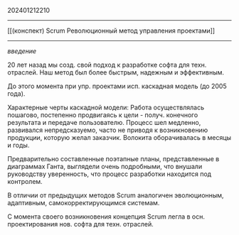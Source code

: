202401212210
***
[[(конспект) Scrum Революционный метод управления проектами]]
***
*введение*

20 лет назад мы созд. свой подход к разработке софта для техн. отраслей.
Наш метод был более быстрым, надежным и эффективным.

До этого момента при упр. проектами исп. каскадная модель (до 2005 года).

Характерные черты каскадной модели:
Работа осуществлялась пошагово, постепенно продвигаясь к цели - получ. конечного результата и передаче пользователю.
Процесс шел медленно, развивался непредсказуемо, часто не приводя к возникновению продукции, которую желал заказчик.
Волокита оборачивалась в месяцы и годы.

Предварительно составленные поэтапные планы, представленные в диаграммах Ганта, выглядели очень подробными, что внушали руководству уверенность, что процесс разработки находится под контролем.

В отличии от предыдущих методов Scrum аналогичен эволюционным, адаптивным, самокорректирующимся системам.

С момента своего возникновения концепция Scrum легла в осн. проектирования нов. софта для техн. отраслей.